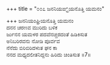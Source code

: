 +++
title = "೦೦೭ ಜನನಿಯಙ್ಘ್ರಿಯನೊತ್ತಿ ಯಮನಂ"

+++
ಜನನಿಯಂಘ್ರಿಯನೊತ್ತಿ ಯಮನಂ               
ದನನ ಚರಣವ ಮುರಿದು ಬಳಿಕ  
ರ್ಜುನನ ಯಮಳರ ಪದವೆನಚ್ಚರದಂತೆ ಹಿಡಿಕಿಸುತ   
ಅನಿಬರಿರವನು ನೋಡಿ ಪೂರ್ವವ   
ನೆನೆದು ಬಿರಿಬಿರಿದಳುತ ಘನ ಕಾ  
ನನದ ಮಧ್ಯದಲೀತನಿದ್ದನು ಹಿರಿದು ಚಿಂತಿಸುತ     ॥7॥